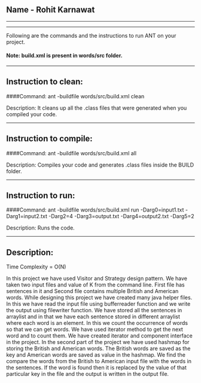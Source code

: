 ## Name - Rohit Karnawat

-----------------------------------------------------------------------
-----------------------------------------------------------------------


Following are the commands and the instructions to run ANT on your project.
#### Note: build.xml is present in words/src folder.

-----------------------------------------------------------------------
## Instruction to clean:

####Command: ant -buildfile words/src/build.xml clean

Description: It cleans up all the .class files that were generated when you
compiled your code.

-----------------------------------------------------------------------
## Instruction to compile:

####Command: ant -buildfile words/src/build.xml all

Description: Compiles your code and generates .class files inside the BUILD folder.

-----------------------------------------------------------------------
## Instruction to run:

####Command: ant -buildfile words/src/build.xml run -Darg0=input1.txt -Darg1=input2.txt -Darg2=4 -Darg3=output.txt -Darg4=output2.txt -Darg5=2

Description: Runs the code.

-----------------------------------------------------------------------
## Description:

Time Complexity = O(N)

In this project we have used Visitor and Strategy design pattern. We have taken two input files and value of K from the command line. First file has sentences in it and Second file contains multiple British and American words.
While designing this project we have created many java helper files. In this we have read the input file using bufferreader function and we write the output using filewriter function.
We have stored all the sentences in arraylist and in that we have each sentence stored in different arraylist where each word is an element. In this we count the occurrence of words so that we can get words. We have used iterator method to get the next word and to count them.
We have created iterator and component interface in the project.
In the second part of the project we have used hashmap for storing the British and American words. The British words are saved as the key and American words are saved as value in the hashmap.
We find the compare the words from the British to American input file with the words in the sentences. If the word is found then it is replaced by the value of that particular key in the file and the output is written in the output file. 
